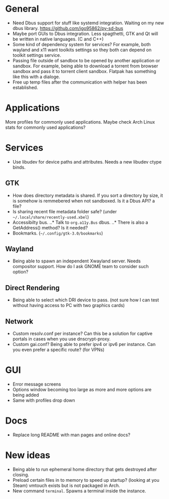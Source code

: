 # General

* Need Dbus support for stuff like systemd integration. Waiting on my new dbus library. https://github.com/igo95862/py-sd-bus
* Maybe port GUIs to Dbus integration. Less spagthetti, GTK and Qt will be written in native languages. (C and C++)
* Some kind of dependency system for services? For example, both wayland and x11 want toolkits settings so they both can depend on toolkit settings service.
* Passing file outside of sandbox to be opened by another application or sandbox. For example, being able to download a torrent from browser sandbox and pass it to torrent client sandbox. Flatpak has something like this with a dialoge.
* Free up temp files after the communication with helper has been established.

# Applications

More profiles for commonly used applications.
Maybe check Arch Linux stats for commonly used applications?

# Services

* Use libudev for device paths and attributes. Needs a new libudev ctype binds.

## GTK

* How does directory metadata is shared. If you sort a directory by size, it is somehow is remmebered when not sandboxed. Is it a Dbus API? a file?
* Is sharing recent file metadata folder safe? (under `~/.local/share/recently-used.xbel`)
* Accessibilty bus.
..* Talk to `org.a11y.Bus` dbus.
..* There is also a GetAddress() method? Is it needed?
* Bookmarks. (`~/.config/gtk-3.0/bookmarks`)

## Wayland

* Being able to spawn an independent Xwayland server. Needs compositor support. How do I ask GNOME team to consider such option?

## Direct Rendering

* Being able to select which DRI device to pass. (not sure how I can test without having access to PC with two graphics cards)

## Network

* Custom resolv.conf per instance? Can this be a solution for captive portals in cases when you use dnscrypt-proxy.
* Custom gai.conf? Being able to prefer ipv4 or ipv6 per instance. Can you even prefer a specific route? (for VPNs)

# GUI

* Error message screens
* Options window becoming too large as more and more options are being added
* Same with profiles drop down

# Docs

* Replace long README with man pages and online docs?

# New ideas

* Being able to run ephemeral home directory that gets destroyed after closing.
* Preload certain files in to memory to speed up startup? (looking at you Steam) vmtouch exists but is not packaged in Arch.
* New command ``terminal``. Spawns a terminal inside the instance.

